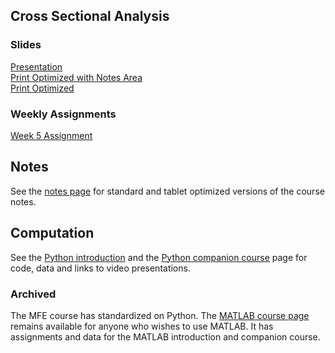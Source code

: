 <!--
.. title: Financial Econometrics I
.. slug: michaelmas-term
.. date: 2020-01-27 17:51:04 UTC
.. tags: teaching, mfe
.. category: teaching 
.. link: 
.. description: Teaching resources for MFE Financial Econometrics I
.. type: text
.. jumbotron_color: #002147
.. jumbotron_light: True
.. jumbotron: MFE Financial Econometrics I
.. jumbotron_text: The most-up-to-date information on MFE Financial Econometrics I
-->

## Cross Sectional Analysis

### Slides
[Presentation](/files/teaching/mfe/slides/cross_section_slides_2021-22-presentation.pdf) <br/>
[Print Optimized with Notes Area](/files/teaching/mfe/slides/cross_section_slides_2021-22-notes.pdf) <br/>
[Print Optimized](/files/teaching/mfe/slides/cross_section_slides_2021-22-dense.pdf)

### Weekly Assignments
[Week 5 Assignment](/files/teaching/mfe/assignments/assignment-mt-5.pdf)


## Notes

See the [notes page](/teaching/mfe/notes/) for standard and tablet optimized versions of the course notes.

## Computation

See the [Python introduction](/teaching/python/course/) and the
[Python companion course](/teaching/python/companion-course/) page for
code, data and links to video presentations.

### Archived 

The MFE course has standardized on Python. The [MATLAB course page](/teaching/matlab/mfe-matlab/) remains
available for anyone who wishes to use MATLAB. It has  assignments and data for the MATLAB introduction
and companion course.
